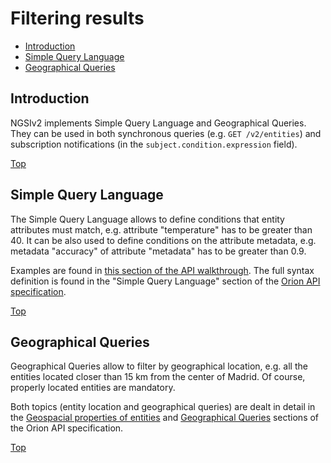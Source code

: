 # <a name="top"></a>Filtering results

* [Introduction](#introduction)
* [Simple Query Language](#simple-query-language)
* [Geographical Queries](#geographical-queries)
    
## Introduction

NGSIv2 implements Simple Query Language and Geographical Queries. They
can be used in both synchronous queries (e.g. `GET /v2/entities`) and
subscription notifications (in the `subject.condition.expression` field).

[Top](#top)

## Simple Query Language

The Simple Query Language allows to define conditions that entity attributes must match, e.g.
attribute "temperature" has to be greater than 40. It can be also used to define conditions
on the attribute metadata, e.g. metadata "accuracy" of attribute "metadata" has to be greater than 0.9.

Examples are found in [this section of the API walkthrough](walkthrough_apiv2#query-entity).
The full syntax definition is found in the "Simple Query Language"
section of the [Orion API specification](../orion-api.md#simple-query-language).

[Top](#top)

## Geographical Queries

Geographical Queries allow to filter by geographical location, e.g. all the entities located
closer than 15 km from the center of Madrid. Of course, properly located entities are mandatory.

Both topics (entity location and geographical queries) are dealt in detail in
the [Geospacial properties of entities](../orion-api.md#geospatial-properties-of-entities)
and [Geographical Queries](../orion-api.md#geographical-queries) sections of the Orion API specification.

[Top](#top)
